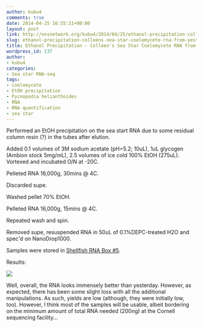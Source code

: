 ```yaml
---
author: kubu4
comments: true
date: 2014-04-25 16:55:11+00:00
layout: post
link: http://onsnetwork.org/kubu4/2014/04/25/ethanol-precipitation-colleens-sea-star-coelomycete-rna-from-yesterday/
slug: ethanol-precipitation-colleens-sea-star-coelomycete-rna-from-yesterday
title: Ethanol Precipitation - Colleen's Sea Star Coelomycete RNA from Yesterday
wordpress_id: 137
author:
- kubu4
categories:
- Sea star RNA-seq
tags:
- coelomycete
- EtOH precipitation
- Pycnopodia helianthoides
- RNA
- RNA quantification
- sea star
---
```


Performed an EtOH precipitation on the sea start RNA due to some residual column resin (?) in the tubes after elution.

Added 0.1 volumes of 3M sodium acetate (pH=5.2; 10uL), 1uL glycogen (Ambion stock 5mg/mL), 2.5 volumes of ice cold 100% EtOH (275uL). Vortexed and incubated O/N at -20C.

Pelleted RNA 16,000g, 30mins @ 4C.

Discarded supe.

Washed pellet 70% EtOH.

Pelleted RNA 16,000g, 15mins @ 4C.

Repeated wash and spin.

Removed supe, resuspended RNA in 50uL of 0.1%DEPC-treated H2O and spec'd on NanoDrop1000.

Samples were stored in [Shellfish RNA Box #5](https://docs.google.com/spreadsheet/ccc?key=0AmS_90rPaQMzcHdyU1d0MDVMLWpaTWdadnJSd0M4UUE&usp=sharing).

Results:

![](http://eagle.fish.washington.edu/Arabidopsis/20140425%20-%20sea%20star%20RNA%20ODs-01.JPG)

Well, overall, the RNA looks immensely better than yesterday. However, as expected, there has been some slight loss with all the additional manipulations. As such, yields are low (although, they were initially low, too). However, I think most of the samples will be usable, albeit bordering on the minimum amount of total RNA needed (200ng) at the Cornell sequencing facility...

